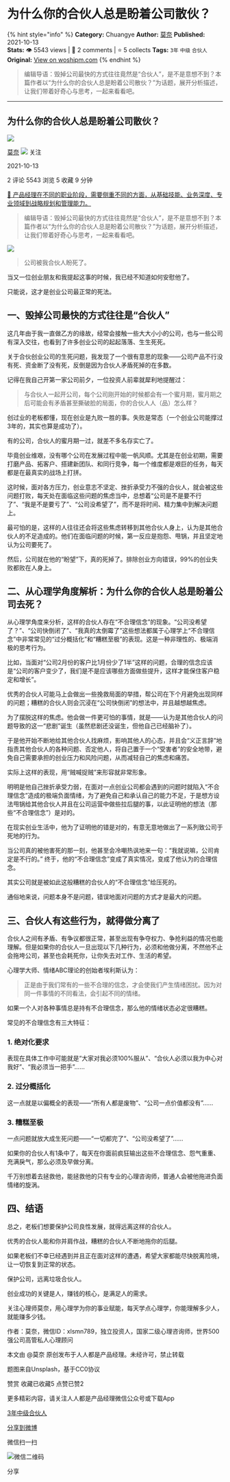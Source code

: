 # 为什么你的合伙人总是盼着公司散伙？
{% hint style="info" %}
**Category:** Chuangye
**Author:** [莫奈](https://www.woshipm.com/u/897934)
**Published:** 2021-10-13  
**Stats:** 👁️ 5543 views | 💬 2 comments | ⭐ 5 collects
**Tags:** `3年` `中级` `合伙人`
**Original:** [View on woshipm.com](https://www.woshipm.com/chuangye/5173153.html)
{% endhint %}
> 编辑导语：毁掉公司最快的方式往往竟然是“合伙人”，是不是意想不到？本篇作者以“为什么你的合伙人总是盼着公司散伙？”为话题，展开分析描述，让我们带着好奇心与思考，一起来看看吧。

---

## 为什么你的合伙人总是盼着公司散伙？

[![](https://image.woshipm.com/wp-files/2019/06/zXyv42934f8ZOokrFkky.jpg!/both/72x72)](https://www.woshipm.com/u/897934)

[莫奈](https://www.woshipm.com/u/897934) ![](https://static.woshipm.com/tag/1101_1@2x.png) 关注

2021-10-13

2 评论 5543 浏览 5 收藏 9 分钟

[🔗 产品经理在不同的职业阶段，需要侧重不同的方面，从基础技能、业务深度、专业领域到战略规划和管理能力。](https://ke.qidianla.com/courses/90pm)

> 编辑导语：毁掉公司最快的方式往往竟然是“合伙人”，是不是意想不到？本篇作者以“为什么你的合伙人总是盼着公司散伙？”为话题，展开分析描述，让我们带着好奇心与思考，一起来看看吧。

![](https://image.woshipm.com/wp-files/2021/10/Cu35qB3ZRv7jQBHSeGZC.jpg)

> 公司被我合伙人盼死了。

当又一位创业朋友和我提起这事的时候，我已经不知道如何安慰他了。

只能说，这才是创业公司最正常的死法。

## 一、毁掉公司最快的方式往往是“合伙人”

这几年由于我一直做乙方的缘故，经常会接触一些大大小小的公司，也与一些公司有深入交往，也看到了许多创业公司的起起落落、生生死死。

关于合伙创业公司的生死问题，我发现了一个很有意思的现象——公司产品不行没有死、资金断了没有死，反倒是因为合伙人矛盾死掉的在多数。

记得在我自己开第一家公司前夕，一位投资人前辈就犀利地提醒过：

> 与合伙人一起开公司，每个公司刚开始的时候都会有一个蜜月期，蜜月期之后可能会有矛盾甚至撕破脸的局面，你的合伙人人（品）怎么样？

创过业的老板都懂，现在创业是九败一胜的事。失败是常态（一个创业公司能撑过3年的，其实也算是成功了）。

有的公司，合伙人的蜜月期一过，就差不多名存实亡了。

毕竟创业维艰，没有哪个公司在发展过程中能一帆风顺。尤其是在创业初期，需要打磨产品、拓客户、搭建新团队、和同行竞争，每一个维度都是艰巨的任务，每天都是在最真实的战场上打拼。

这时候，面对各方压力，创业意志不坚定、挫折承受力不强的合伙人，就会被这些问题打败，每天处在面临这些问题的焦虑当中，总想着“公司是不是要不行了”、“我是不是要亏了”、“公司没希望了”，而不是将时间、精力集中到解决问题上。

最可怕的是，这样的人往往还会将这些焦虑转移到其他合伙人身上，认为是其他合伙人的不足造成的。他们在面临问题的时候，第一反应是抱怨、甩锅，并且坚定地认为公司要死了。

然后，公司就在他的“盼望”下，真的死掉了。排除创业方向错误，99%的创业失败都败在人身上。

## 二、从心理学角度解析：为什么你的合伙人总是盼着公司去死？

从心理学角度来分析，这样的合伙人存在“不合理信念”的现象。“公司没希望了？”、“公司快倒闭了”、“我真的太倒霉了”这些想法都属于心理学上“不合理信念”中非常常见的“过分概括化”和“糟糕至极”的表现。这是一种非理性的、极端消极的思考行为。

比如，当面对“公司2月份的客户比1月份少了1半”这样的问题，合理的信念应该是“公司的客户变少了，我们是不是应该哪些方面做些提升，这样才能保住客户稳定和增长”。

优秀的合伙人可能马上会做出一些挽救局面的举措，帮公司在下个月避免出现同样的问题；糟糕的合伙人则会沉浸在“公司快倒闭”的想法中，并且越想越焦虑。

为了摆脱这样的焦虑。他会做一件更可怕的事情，就是——认为是其他合伙人的问题导致的这一“悲剧”诞生（虽然悲剧还没诞生，但他自己已经脑补了）。

于是他开始不断地给其他合伙人找麻烦，影响其他人的心态，并且会“义正言辞”地指责其他合伙人的各种问题、否定他人，将自己置于一个“受害者”的安全地带，避免自己需要承担的创业压力和风险问题，从而减轻自己的焦虑和痛苦。

实际上这样的表现，用“贼喊捉贼”来形容就非常形象。

明明是他自己挫折承受力弱，在面对一点创业公司都会遇到的问题时就陷入“不合理信念”造成的极端负面情绪，为了避免自己和承认自己的能力不足，于是想方设法甩锅给其他合伙人并且在公司运营中做些拉后腿的事，以此证明他的想法（那些“不合理信念”）是对的。

在现实创业生活中，他为了证明他的错是对的，有意无意地做出了一系列致公司于死地的行为。

当公司真的被他害死的那一刻，他甚至会冷嘲热讽地来一句：“我就说嘛，公司肯定是不行的。” 终于，他的“不合理信念”变成了真实情况，变成了他认为的合理信念。

其实公司就是被如此这般糟糕的合伙人的“不合理信念”给压死的。

通俗地来说，问题本身不是问题，错误地面对问题的方式才是最大的问题。

## 三、合伙人有这些行为，就得做分离了

合伙人之间有矛盾、有争议都很正常，甚至出现有争夺权力、争抢利益的情况也能理解。但是如果你的合伙人一旦出现以下几种行为，必须和他做分离，不然他不止会拖垮公司，甚至也会耗死你，让你失去对工作、生活的希望。

心理学大师、情绪ABC理论的创始者埃利斯认为：

> 正是由于我们常有的一些不合理的信念，才会使我们产生情绪困扰。因为对同一件事情的不同看法，会引起不同的情绪。

如果一个人对各种事情总是持有不合理信念，那么他的情绪状态必定很糟糕。

常见的不合理信念有三大特征：

### 1\. 绝对化要求

表现在具体工作中可能就是“大家对我必须100%服从”、“合伙人必须以我为中心对我好”、“我必须当一把手”……

### 2\. 过分概括化

这一点就是以偏概全的表现——“所有人都是废物”、“公司一点价值都没有”……

### 3\. 糟糕至极

一点问题就放大成生死问题——“一切都完了”、“公司没希望了”……

如果你的合伙人有1条中了，每天在你面前疯狂输出这些不合理信念、怨气重重、充满戾气，那么必须及早做分离。

千万别想着去拯救他，能拯救他的只有专业的心理咨询师，普通人会被他拖进负面情绪的旋涡。

## 四、结语

总之，老板们想要保护公司良性发展，就得远离这样的合伙人。

优秀的合伙人能和你并肩作战，糟糕的合伙人不断地拖你的后腿。

如果老板们不幸已经遇到并且正在面对这样的遭遇，希望大家都能尽快脱离险境，让一切恢复到正常的状态。

保护公司，远离垃圾合伙人。

创业成功的关键是人，赚钱的核心，是满足人的需求。

关注心理师莫奈，用心理学为你的事业赋能，每天学点心理学，你能理解多少人，就能赚多少钱。

作者：莫奈，微信ID：xlsmn789，独立投资人，国家二级心理咨询师，世界500强公司高管私人心理顾问

本文由 @莫奈 原创发布于人人都是产品经理。未经许可，禁止转载

题图来自Unsplash，基于CC0协议

赞赏 收藏已收藏5 点赞已赞2

更多精彩内容，请关注人人都是产品经理微信公众号或下载App

[3年](https://www.woshipm.com/tag/3%e5%b9%b4)[中级](https://www.woshipm.com/tag/%e4%b8%ad%e7%ba%a7)[合伙人](https://www.woshipm.com/tag/%e5%90%88%e4%bc%99%e4%ba%ba)

[分享到微博](https://service.weibo.com/share/share.php?appkey=2775287854&title=为什么你的合伙人总是盼着公司散伙？&url=https://www.woshipm.com/chuangye/5173153.html&pic=https://image.woshipm.com/wp-files/2021/10/Cu35qB3ZRv7jQBHSeGZC.jpg)

微信扫一扫

![微信二维码](https://api.pwmqr.com/qrcode/create/?url=https://www.woshipm.com/chuangye/5173153.html)

分享